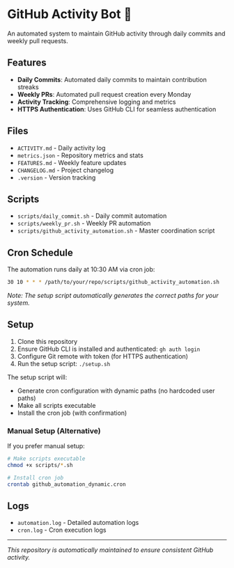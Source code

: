 # GitHub Activity Bot 🤖

An automated system to maintain GitHub activity through daily commits and weekly pull requests.

## Features

- **Daily Commits**: Automated daily commits to maintain contribution streaks
- **Weekly PRs**: Automated pull request creation every Monday
- **Activity Tracking**: Comprehensive logging and metrics
- **HTTPS Authentication**: Uses GitHub CLI for seamless authentication

## Files

- `ACTIVITY.md` - Daily activity log
- `metrics.json` - Repository metrics and stats
- `FEATURES.md` - Weekly feature updates
- `CHANGELOG.md` - Project changelog
- `.version` - Version tracking

## Scripts

- `scripts/daily_commit.sh` - Daily commit automation
- `scripts/weekly_pr.sh` - Weekly PR automation  
- `scripts/github_activity_automation.sh` - Master coordination script

## Cron Schedule

The automation runs daily at 10:30 AM via cron job:
```bash
30 10 * * * /path/to/your/repo/scripts/github_activity_automation.sh
```

*Note: The setup script automatically generates the correct paths for your system.*

## Setup

1. Clone this repository
2. Ensure GitHub CLI is installed and authenticated: `gh auth login`
3. Configure Git remote with token (for HTTPS authentication)
4. Run the setup script: `./setup.sh`

The setup script will:
- Generate cron configuration with dynamic paths (no hardcoded user paths)
- Make all scripts executable
- Install the cron job (with confirmation)

### Manual Setup (Alternative)

If you prefer manual setup:
```bash
# Make scripts executable
chmod +x scripts/*.sh

# Install cron job
crontab github_automation_dynamic.cron
```

## Logs

- `automation.log` - Detailed automation logs
- `cron.log` - Cron execution logs

---

*This repository is automatically maintained to ensure consistent GitHub activity.*
